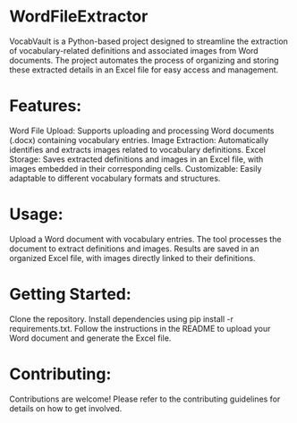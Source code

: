# WordFileExtractor
VocabVault is a Python-based project designed to streamline the extraction of vocabulary-related definitions and associated images from Word documents. The project automates the process of organizing and storing these extracted details in an Excel file for easy access and management.

# Features:

Word File Upload: Supports uploading and processing Word documents (.docx) containing vocabulary entries.
Image Extraction: Automatically identifies and extracts images related to vocabulary definitions.
Excel Storage: Saves extracted definitions and images in an Excel file, with images embedded in their corresponding cells.
Customizable: Easily adaptable to different vocabulary formats and structures.

# Usage:
Upload a Word document with vocabulary entries.
The tool processes the document to extract definitions and images.
Results are saved in an organized Excel file, with images directly linked to their definitions.

# Getting Started:
Clone the repository.
Install dependencies using pip install -r requirements.txt.
Follow the instructions in the README to upload your Word document and generate the Excel file.

# Contributing:
Contributions are welcome! Please refer to the contributing guidelines for details on how to get involved.
